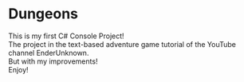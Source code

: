# Dungeons  
This is my first C# Console Project!  
The project in the text-based adventure game tutorial of the YouTube channel EnderUnknown.  
But with my improvements!  
Enjoy!  
